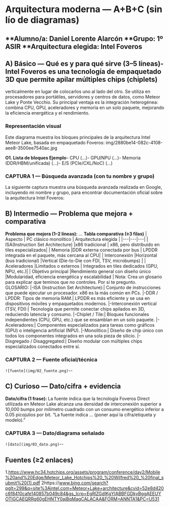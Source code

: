  # Arquitectura moderna — A+B+C (sin lío de diagramas)
 **Alumno/a: Daniel Lorente Alarcón
 **Grupo: 1º ASIR
 **Arquitectura elegida: Intel Foveros
--
## A) Básico — Qué es y para qué sirve (3–5 líneas)- Intel Foveros es una tecnología de empaquetado 3D que permite apilar múltiples chips (chiplets)
verticalmente en lugar de colocarlos uno al lado del otro. Se utiliza en procesadores para portátiles, servidores y centros de datos, 
como Meteor Lake y Ponte Vecchio. Su principal ventaja es la integración heterogénea: combina CPU, GPU, aceleradores y memoria en un solo paquete,
mejorando la eficiencia energética y el rendimiento.
 ### Representación visual 

Este diagrama muestra los bloques principales de la arquitectura Intel Meteor Lake, basada en empaquetado Foveros:
img/2880be14-082c-4108-aee8-3500ee7540ac.jpg

**O1. Lista de bloques Ejemplo**- CPU (…)- GPU/NPU (…)- Memoria (DDR/HBM/unificada) (…)- E/S (PCIe/CXL/NoC) (…)
 ### CAPTURA 1 — Búsqueda avanzada (con tu nombre y grupo)


La siguiente captura muestra una búsqueda avanzada realizada en Google, incluyendo mi nombre y grupo,
para encontrar documentación oficial sobre la arquitectura Intel Foveros:


## B) Intermedio — Problema que mejora + comparativa
 **Problema que mejora (1–2 líneas):** …
**Tabla comparativa (≥3 filas)**
 | Aspecto | PC clásico monolítico | Arquitectura elegida |
 |---|---|---|
 | ISA(Instruction Set Architecture) |x86 tradicional | x86, pero distribuido en tiles especializados|
 | Memoria |DDR externa conectada por bus | LPDDR integrada en el paquete, más cercana al CPU|
 | Interconexión |Horizontal (bus tradicional) |Vertical (Die-to-Die con FDI, TSV, microbumps) |
 | Aceleradores |Limitados o externos | Integrados en tiles dedicados (GPU, NPU, etc.)|
 | Objetivo principal |Rendimiento general con diseño único |Modularidad, eficiencia energética y escalabilidad |
 Nota: Crea un glosario para explicar que teminos que no controles. Por si
 te pregunto.  
 GLOSARIO:
|-ISA (Instruction Set Architecture):| Conjunto de instrucciones que puede ejecutar un procesador. x86 es la más común en PCs.
|-DDR / LPDDR: Tipos de memoria RAM.| LPDDR es más eficiente y se usa en dispositivos móviles y empaquetados modernos.
|-Interconexión vertical (TSV, FDI):| Tecnología que permite conectar chips apilados en 3D, reduciendo latencia y consumo.
|-Chiplet / Tile:| Bloques funcionales independientes (CPU, GPU, etc.) que se ensamblan en un solo paquete.
|-Aceleradores:| Componentes especializados para tareas como gráficos (GPU) o inteligencia artificial (NPU).
|-Monolítico:| Diseño de chip único con todos los componentes integrados en una sola pieza de silicio.
|-Disgregado / Disaggregated:| Diseño modular con múltiples chips especializados conectados entre sí.
### CAPTURA 2 — Fuente oficial/técnica

 `![fuente](img/02_fuente.png)`--
## C) Curioso — Dato/cifra + evidencia
 **Dato/cifra (1 frase):** La fuente indica que la tecnología Foveros Direct utilizada en Meteor Lake alcanza una densidad de interconexión superior a 10,000 bumps por milímetro cuadrado con un consumo energético inferior a 0.05 picojulios por bit.
 “La fuente indica … (poner aquí la
 cifra/etiqueta y modelo).”
 ### CAPTURA 3 — Dato/diagrama señalado
 
 `![dato](img/03_dato.png)`--
## Fuentes (≥2 enlaces)
 1.https://www.hc34.hotchips.org/assets/program/conference/day2/Mobile%20and%20Edge/Meteor_Lake_Hotchips%20_%20Wilfred%20_%20final_submit%20(1).pdf
 2https://www.bing.com/search?pglt=299&q=site%3Aintel.com+Meteor+Lake+architecture&cvid=52e8d420c6f8410cafe140857b049c84&gs_lcrp=EgRlZGdlKgYIABBFGDkyBggAEEUYOTIGCAEQRRg60gEHNTY0ajBqMagCALACAA&FORM=ANNTA1&PC=U531
